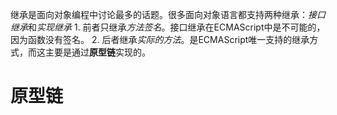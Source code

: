 继承是面向对象编程中讨论最多的话题。很多面向对象语言都支持两种继承：*接口继承*和*实现继承*
	1. 前者只继承*方法签名*。接口继承在ECMAScript中是不可能的，因为函数没有签名。
	2. 后者继承*实际的方法*。是ECMAScript唯一支持的继承方式，而这主要是通过**原型链**实现的。

# 原型链
